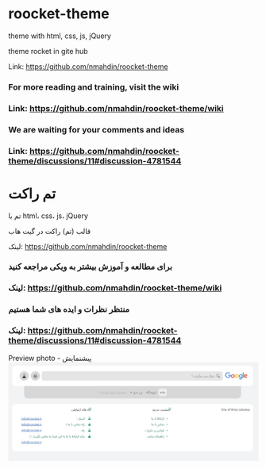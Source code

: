 # roocket-theme
theme with html, css, js, jQuery

theme rocket in gite hub

Link: https://github.com/nmahdin/roocket-theme

### For more reading and training, visit the wiki
### Link: https://github.com/nmahdin/roocket-theme/wiki

### We are waiting for your comments and ideas
### Link: https://github.com/nmahdin/roocket-theme/discussions/11#discussion-4781544

# تم راکت
تم با html، css، js، jQuery

قالب (تم) راکت در گیت هاب

لینک: https://github.com/nmahdin/roocket-theme

### برای مطالعه و آموزش بیشتر به ویکی مراجعه کنید
### لینک: https://github.com/nmahdin/roocket-theme/wiki 

### منتظر نظرات و ایده های شما هستیم
### لینک: https://github.com/nmahdin/roocket-theme/discussions/11#discussion-4781544

Preview photo - پیشنمایش
![](https://github.com/nmahdin/roocket-theme/blob/main/Preview/0.0.0.3.jpg)
